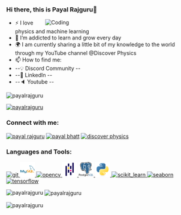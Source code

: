 ### Hi there, this is Payal Rajguru👋
<img align="right" alt="Coding" width="400" src="https://cdn.dribbble.com/users/1162077/screenshots/3848914/programmer.gif">

* ⚡ I love physics and machine learning
* 🌱 I’m addicted to learn and grow every day
* 🌍 I am currently sharing a little bit of my knowledge to the world through my YouTube channel @Discover Physics
* 📫 How to find me:
* --💡 Discord Community --
* --🏢 LinkedIn --
* --🔈 Youtube --


<p align="left"> <img src="https://komarev.com/ghpvc/?username=payalrajguru&label=Profile%20views&color=0e75b6&style=flat" alt="payalrajguru" /> </p>

<p align="left"> <a href="https://github.com/ryo-ma/github-profile-trophy"><img src="https://github-profile-trophy.vercel.app/?username=payalrajguru" alt="payalrajguru" /></a> </p>

<h3 align="left">Connect with me:</h3>
<p align="left">
<a href="https://www.linkedin.com/in/payal-rajguru/" target="blank"><img align="center" src="https://raw.githubusercontent.com/rahuldkjain/github-profile-readme-generator/master/src/images/icons/Social/linked-in-alt.svg" alt="payal rajguru" height="30" width="40" /></a>
<a href="https://fb.com/payal rajguru" target="blank"><img align="center" src="https://raw.githubusercontent.com/rahuldkjain/github-profile-readme-generator/master/src/images/icons/Social/facebook.svg" alt="payal bhatt" height="30" width="40" /></a>
<a href="https://www.youtube.com/c/discover physics" target="blank"><img align="center" src="https://raw.githubusercontent.com/rahuldkjain/github-profile-readme-generator/master/src/images/icons/Social/youtube.svg" alt="discover physics" height="30" width="40" /></a>
</p>

<h3 align="left">Languages and Tools:</h3>
<p align="left"> <a href="https://git-scm.com/" target="_blank" rel="noreferrer"> <img src="https://www.vectorlogo.zone/logos/git-scm/git-scm-icon.svg" alt="git" width="40" height="40"/> </a> <a href="https://www.mysql.com/" target="_blank" rel="noreferrer"> <img src="https://raw.githubusercontent.com/devicons/devicon/master/icons/mysql/mysql-original-wordmark.svg" alt="mysql" width="40" height="40"/> </a> <a href="https://opencv.org/" target="_blank" rel="noreferrer"> <img src="https://www.vectorlogo.zone/logos/opencv/opencv-icon.svg" alt="opencv" width="40" height="40"/> </a> <a href="https://pandas.pydata.org/" target="_blank" rel="noreferrer"> <img src="https://raw.githubusercontent.com/devicons/devicon/2ae2a900d2f041da66e950e4d48052658d850630/icons/pandas/pandas-original.svg" alt="pandas" width="40" height="40"/> </a> <a href="https://www.postgresql.org" target="_blank" rel="noreferrer"> <img src="https://raw.githubusercontent.com/devicons/devicon/master/icons/postgresql/postgresql-original-wordmark.svg" alt="postgresql" width="40" height="40"/> </a> <a href="https://www.python.org" target="_blank" rel="noreferrer"> <img src="https://raw.githubusercontent.com/devicons/devicon/master/icons/python/python-original.svg" alt="python" width="40" height="40"/> </a> <a href="https://scikit-learn.org/" target="_blank" rel="noreferrer"> <img src="https://upload.wikimedia.org/wikipedia/commons/0/05/Scikit_learn_logo_small.svg" alt="scikit_learn" width="40" height="40"/> </a> <a href="https://seaborn.pydata.org/" target="_blank" rel="noreferrer"> <img src="https://seaborn.pydata.org/_images/logo-mark-lightbg.svg" alt="seaborn" width="40" height="40"/> </a> <a href="https://www.tensorflow.org" target="_blank" rel="noreferrer"> <img src="https://www.vectorlogo.zone/logos/tensorflow/tensorflow-icon.svg" alt="tensorflow" width="40" height="40"/> </a> </p>

<p><img align="left" src="https://github-readme-stats.vercel.app/api/top-langs?username=payalrajguru&show_icons=true&locale=en&layout=compact" alt="payalrajguru" /></p>

<p>&nbsp;<img align="center" src="https://github-readme-stats.vercel.app/api?username=payalrajguru&show_icons=true&locale=en" alt="payalrajguru" /></p>

<p><img align="center" src="https://github-readme-streak-stats.herokuapp.com/?user=payalrajguru&" alt="payalrajguru" /></p>

